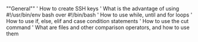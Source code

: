 ""General""
' How to create SSH keys
' What is the advantage of using #!/usr/bin/env bash over #!/bin/bash
' How to use while, until and for loops
' How to use if, else, elif and case condition statements
' How to use the cut command
' What are files and other comparison operators, and how to use them
